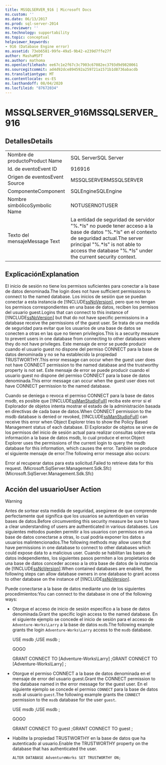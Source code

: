 ```yaml
---
title: MSSQLSERVER_916 | Microsoft Docs
ms.custom: ''
ms.date: 06/13/2017
ms.prod: sql-server-2014
ms.reviewer: ''
ms.technology: supportability
ms.topic: conceptual
helpviewer_keywords:
- 916 (Database Engine error)
ms.assetid: 73eb6581-99fe-49a5-9b42-e239d7ffe27f
author: MashaMSFT
ms.author: mathoma
ms.openlocfilehash: ee67c1e2f67c3c7903c67082ec3793d9d9820061
ms.sourcegitcommit: ad4d92dce894592a259721a1571b1d8736abacdb
ms.translationtype: MT
ms.contentlocale: es-ES
ms.lasthandoff: 08/04/2020
ms.locfileid: "87672034"
---
```

# <a name="mssqlserver_916"></a><span data-ttu-id="62a82-102">MSSQLSERVER_916</span><span class="sxs-lookup"><span data-stu-id="62a82-102">MSSQLSERVER_916</span></span>
    
## <a name="details"></a><span data-ttu-id="62a82-103">Detalles</span><span class="sxs-lookup"><span data-stu-id="62a82-103">Details</span></span>  
  
|||  
|-|-|  
|<span data-ttu-id="62a82-104">Nombre de producto</span><span class="sxs-lookup"><span data-stu-id="62a82-104">Product Name</span></span>|<span data-ttu-id="62a82-105">SQL Server</span><span class="sxs-lookup"><span data-stu-id="62a82-105">SQL Server</span></span>|  
|<span data-ttu-id="62a82-106">Id. de evento</span><span class="sxs-lookup"><span data-stu-id="62a82-106">Event ID</span></span>|<span data-ttu-id="62a82-107">916</span><span class="sxs-lookup"><span data-stu-id="62a82-107">916</span></span>|  
|<span data-ttu-id="62a82-108">Origen de eventos</span><span class="sxs-lookup"><span data-stu-id="62a82-108">Event Source</span></span>|<span data-ttu-id="62a82-109">MSSQLSERVER</span><span class="sxs-lookup"><span data-stu-id="62a82-109">MSSQLSERVER</span></span>|  
|<span data-ttu-id="62a82-110">Componente</span><span class="sxs-lookup"><span data-stu-id="62a82-110">Component</span></span>|<span data-ttu-id="62a82-111">SQLEngine</span><span class="sxs-lookup"><span data-stu-id="62a82-111">SQLEngine</span></span>|  
|<span data-ttu-id="62a82-112">Nombre simbólico</span><span class="sxs-lookup"><span data-stu-id="62a82-112">Symbolic Name</span></span>|<span data-ttu-id="62a82-113">NOTUSER</span><span class="sxs-lookup"><span data-stu-id="62a82-113">NOTUSER</span></span>|  
|<span data-ttu-id="62a82-114">Texto del mensaje</span><span class="sxs-lookup"><span data-stu-id="62a82-114">Message Text</span></span>|<span data-ttu-id="62a82-115">La entidad de seguridad de servidor "%.\*ls" no puede tener acceso a la base de datos "%.\*ls" en el contexto de seguridad actual.</span><span class="sxs-lookup"><span data-stu-id="62a82-115">The server principal "%.\*ls" is not able to access the database "%.\*ls" under the current security context.</span></span>|  
  
## <a name="explanation"></a><span data-ttu-id="62a82-116">Explicación</span><span class="sxs-lookup"><span data-stu-id="62a82-116">Explanation</span></span>  
 <span data-ttu-id="62a82-117">El inicio de sesión no tiene los permisos suficientes para conectar a la base de datos denominada.</span><span class="sxs-lookup"><span data-stu-id="62a82-117">The login does not have sufficient permissions to connect to the named database.</span></span> <span data-ttu-id="62a82-118">Los inicios de sesión que se puedan conectar a esta instancia de [!INCLUDE[ssNoVersion](../../includes/ssnoversion-md.md)], pero que no tengan los permisos correspondientes en una base de datos, reciben los permisos del usuario guest.</span><span class="sxs-lookup"><span data-stu-id="62a82-118">Logins that can connect to this instance of [!INCLUDE[ssNoVersion](../../includes/ssnoversion-md.md)] but that do not have specific permissions in a database receive the permissions of the guest user.</span></span> <span data-ttu-id="62a82-119">Se trata de una medida de seguridad para evitar que los usuarios de una base de datos se conecten a otras en las que no tienen privilegios.</span><span class="sxs-lookup"><span data-stu-id="62a82-119">This is a security measure to prevent users in one database from connecting to other databases where they do not have privileges.</span></span> <span data-ttu-id="62a82-120">Este mensaje de error se puede producir cuando el usuario guest no dispone del permiso CONNECT para la base de datos denominada y no se ha establecido la propiedad TRUSTWORTHY.</span><span class="sxs-lookup"><span data-stu-id="62a82-120">This error message can occur when the guest user does not have CONNECT permission to the named database and the trustworthy property is not set.</span></span> <span data-ttu-id="62a82-121">Este mensaje de error se puede producir cuando el usuario guest no dispone del permiso CONNECT para la base de datos denominada.</span><span class="sxs-lookup"><span data-stu-id="62a82-121">This error message can occur when the guest user does not have CONNECT permission to the named database.</span></span>  
  
 <span data-ttu-id="62a82-122">Cuando se deniega o revoca el permiso CONNECT para la base de datos msdb, es posible que [!INCLUDE[ssManStudioFull](../../includes/ssmanstudiofull-md.md)] reciba este error si el Explorador de objetos intenta mostrar el estado de la administración basada en directivas de cada base de datos.</span><span class="sxs-lookup"><span data-stu-id="62a82-122">When CONNECT permission to the msdb database is denied or revoked, [!INCLUDE[ssManStudioFull](../../includes/ssmanstudiofull-md.md)] can receive this error when Object Explorer tries to show the Policy Based Management status of each database.</span></span> <span data-ttu-id="62a82-123">El Explorador de objetos se sirve de los permisos del inicio de sesión actual para realizar consultas sobre esta información a la base de datos msdb, lo cual produce el error.</span><span class="sxs-lookup"><span data-stu-id="62a82-123">Object Explorer uses the permissions of the current login to query the msdb database for this information, which causes the error.</span></span> <span data-ttu-id="62a82-124">También se produce el siguiente mensaje de error:</span><span class="sxs-lookup"><span data-stu-id="62a82-124">The following error message also occurs:</span></span>  
  
 <span data-ttu-id="62a82-125">Error al recuperar datos para esta solicitud.</span><span class="sxs-lookup"><span data-stu-id="62a82-125">Failed to retrieve data for this request.</span></span> <span data-ttu-id="62a82-126">(Microsoft.SqlServer.Management.Sdk.Sfc)</span><span class="sxs-lookup"><span data-stu-id="62a82-126">(Microsoft.SqlServer.Management.Sdk.Sfc)</span></span>  
  
## <a name="user-action"></a><span data-ttu-id="62a82-127">Acción del usuario</span><span class="sxs-lookup"><span data-stu-id="62a82-127">User Action</span></span>  
  
> [!WARNING]  
>  <span data-ttu-id="62a82-128">Antes de sortear esta medida de seguridad, asegúrese de que comprende perfectamente qué significa que los usuarios se autentiquen en varias bases de datos.</span><span class="sxs-lookup"><span data-stu-id="62a82-128">Before circumventing this security measure be sure to have a clear understanding of users are authenticated in various databases.</span></span> <span data-ttu-id="62a82-129">Los siguientes métodos pueden permitir a los usuarios con permisos en una base de datos conectarse a otras, lo cual podría exponer los datos a usuarios malintencionados.</span><span class="sxs-lookup"><span data-stu-id="62a82-129">The following methods may allow users that have permissions in one database to connect to other databases which could expose data to a malicious user.</span></span> <span data-ttu-id="62a82-130">Cuando se habilitan las bases de datos independientes, los siguientes pasos permiten a los propietarios de una base de datos conceder acceso a la otra base de datos de la instancia de [!INCLUDE[ssNoVersion](../../includes/ssnoversion-md.md)].</span><span class="sxs-lookup"><span data-stu-id="62a82-130">When contained databases are enabled, the following steps can allow database owners in one database to grant access to other database on the instance of [!INCLUDE[ssNoVersion](../../includes/ssnoversion-md.md)].</span></span>  
  
 <span data-ttu-id="62a82-131">Puede conectarse a la base de datos mediante uno de los siguientes procedimientos:</span><span class="sxs-lookup"><span data-stu-id="62a82-131">You can connect to the database in one of the following ways:</span></span>  
  
-   <span data-ttu-id="62a82-132">Otorgue el acceso de inicio de sesión específico a la base de datos denominada.</span><span class="sxs-lookup"><span data-stu-id="62a82-132">Grant the specific login access to the named database.</span></span> <span data-ttu-id="62a82-133">En el siguiente ejemplo se concede el inicio de sesión para el acceso de `Adventure-Works\Larry` a la base de datos `msdb`.</span><span class="sxs-lookup"><span data-stu-id="62a82-133">The following example grants the login `Adventure-Works\Larry` access to the `msdb` database.</span></span>  
  
     <span data-ttu-id="62a82-134">USE msdb ;</span><span class="sxs-lookup"><span data-stu-id="62a82-134">USE msdb ;</span></span>  
  
     <span data-ttu-id="62a82-135">GO</span><span class="sxs-lookup"><span data-stu-id="62a82-135">GO</span></span>  
  
     <span data-ttu-id="62a82-136">GRANT CONNECT TO [Adventure-Works\Larry] ;</span><span class="sxs-lookup"><span data-stu-id="62a82-136">GRANT CONNECT TO [Adventure-Works\Larry] ;</span></span>  
  
-   <span data-ttu-id="62a82-137">Otorgue el permiso CONNECT a la base de datos denominada en el mensaje de error del usuario guest.</span><span class="sxs-lookup"><span data-stu-id="62a82-137">Grant the CONNECT permission to the database named in the error message for the guest user.</span></span> <span data-ttu-id="62a82-138">En el siguiente ejemplo se concede el permiso `CONNECT` para la base de datos `msdb` al usuario `guest`.</span><span class="sxs-lookup"><span data-stu-id="62a82-138">The following example grants the `CONNECT` permission to the `msdb` database for the user `guest`.</span></span>  
  
     <span data-ttu-id="62a82-139">USE msdb ;</span><span class="sxs-lookup"><span data-stu-id="62a82-139">USE msdb ;</span></span>  
  
     <span data-ttu-id="62a82-140">GO</span><span class="sxs-lookup"><span data-stu-id="62a82-140">GO</span></span>  
  
     <span data-ttu-id="62a82-141">GRANT CONNECT TO guest ;</span><span class="sxs-lookup"><span data-stu-id="62a82-141">GRANT CONNECT TO guest ;</span></span>  
  
-   <span data-ttu-id="62a82-142">Habilite la propiedad TRUSTWORTHY en la base de datos que ha autenticado al usuario.</span><span class="sxs-lookup"><span data-stu-id="62a82-142">Enable the TRUSTWORTHY property on the database that has authenticated the user.</span></span>  
  
     `ALTER DATABASE AdventureWorks SET TRUSTWORTHY ON;`  
  
  

